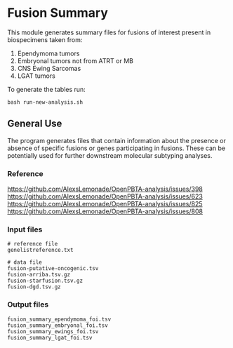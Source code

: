 # Fusion Summary

This module generates summary files for fusions of interest present in biospecimens taken from:
  
  1. Ependymoma tumors
2. Embryonal tumors not from ATRT or MB
3. CNS Ewing Sarcomas
4. LGAT tumors

To generate the tables run:
  
  ```
bash run-new-analysis.sh
```

## General Use

The program generates files that contain information about the presence or absence of specific fusions or genes participating in fusions.
These can be potentially used for further downstream molecular subtyping analyses.

### Reference

https://github.com/AlexsLemonade/OpenPBTA-analysis/issues/398
https://github.com/AlexsLemonade/OpenPBTA-analysis/issues/623
https://github.com/AlexsLemonade/OpenPBTA-analysis/issues/825
https://github.com/AlexsLemonade/OpenPBTA-analysis/issues/808

### Input files
```
# reference file
genelistreference.txt

# data file
fusion-putative-oncogenic.tsv
fusion-arriba.tsv.gz
fusion-starfusion.tsv.gz
fusion-dgd.tsv.gz
```

### Output files
```
fusion_summary_ependymoma_foi.tsv
fusion_summary_embryonal_foi.tsv
fusion_summary_ewings_foi.tsv
fusion_summary_lgat_foi.tsv
```
